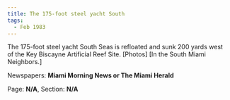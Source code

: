 ```yaml
---  
title: The 175-foot steel yacht South  
tags:  
  - Feb 1983  
---  
```

  
The 175-foot steel yacht South Seas is refloated and sunk 200 yards west of the Key Biscayne Artificial Reef Site. [Photos] [In the South Miami Neighbors.]  
  
Newspapers: **Miami Morning News or The Miami Herald**  
  
Page: **N/A**, Section: **N/A** 

